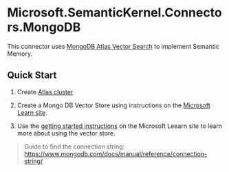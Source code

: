 ﻿# Microsoft.SemanticKernel.Connectors.MongoDB

This connector uses [MongoDB Atlas Vector Search](https://www.mongodb.com/products/platform/atlas-vector-search) to implement Semantic Memory.

## Quick Start

1. Create [Atlas cluster](https://www.mongodb.com/docs/atlas/getting-started/)

2. Create a Mongo DB Vector Store using instructions on the [Microsoft Learn site](https://learn.microsoft.com/semantic-kernel/concepts/vector-store-connectors/out-of-the-box-connectors/mongodb-connector).

3. Use the [getting started instructions](https://learn.microsoft.com/semantic-kernel/concepts/vector-store-connectors/?pivots=programming-language-csharp#getting-started-with-vector-store-connectors) on the Microsoft Leearn site to learn more about using the vector store.

> Guide to find the connection string: https://www.mongodb.com/docs/manual/reference/connection-string/
